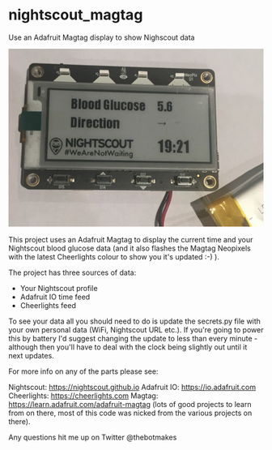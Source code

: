 # nightscout_magtag
Use an Adafruit Magtag display to show Nighscout data

![alt text](IMG_2232.JPG)

This project uses an Adafruit Magtag to display the current time and your Nightscout blood glucose data (and it also 
flashes the Magtag Neopixels with the latest Cheerlights colour to show you it's updated :-) ).

The project has three sources of data:

* Your Nightscout profile
* Adafruit IO time feed
* Cheerlights feed

To see your data all you should need to do is update the secrets.py file with your own personal data (WiFi, Nightscout URL etc.). If you're going
to power this by battery I'd suggest changing the update to less than every minute - although then you'll have to deal with the clock being
slightly out until it next updates.

For more info on any of the parts please see:

Nightscout: https://nightscout.github.io
Adafruit IO: https://io.adafruit.com
Cheerlights: https://cheerlights.com
Magtag: https://learn.adafruit.com/adafruit-magtag (lots of good projects to learn from on there, most of this code was nicked from the various
projects on there).

Any questions hit me up on Twitter @thebotmakes
